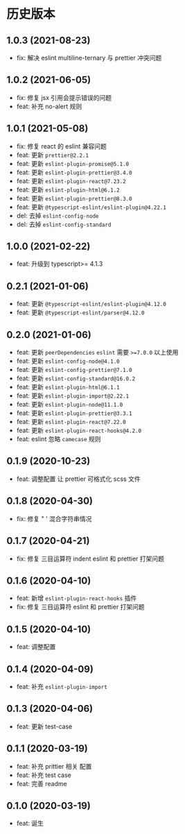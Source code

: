 # 历史版本
## 1.0.3 (2021-08-23)
* fix: 解决 eslint multiline-ternary 与 prettier 冲突问题
## 1.0.2 (2021-06-05)
* fix: 修复 jsx 引用会提示错误的问题
* feat: 补充 no-alert 规则
## 1.0.1 (2021-05-08)
* fix: 修复 react 的 eslint 兼容问题
* feat: 更新 `prettier@2.2.1`
* feat: 更新 `eslint-plugin-promise@5.1.0`
* feat: 更新 `eslint-plugin-prettier@3.4.0`
* feat: 更新 `eslint-plugin-react@7.23.2`
* feat: 更新 `eslint-plugin-html@6.1.2`
* feat: 更新 `eslint-plugin-prettier@8.3.0`
* feat: 更新 `@typescript-eslint/eslint-plugin@4.22.1`
* del: 去掉 `eslint-config-node`
* del: 去掉 `eslint-config-standard`

## 1.0.0 (2021-02-22)

* feat: 升级到 typescript>= 4.1.3

## 0.2.1 (2021-01-06)

* feat: 更新 `@typescript-eslint/eslint-plugin@4.12.0`
* feat: 更新 `@typescript-eslint/parser@4.12.0`
## 0.2.0 (2021-01-06)
* feat: 更新 `peerDependencies` `eslint` 需要 `>=7.0.0` 以上使用
* feat: 更新 `eslint-config-node@4.1.0`
* feat: 更新 `eslint-config-prettier@7.1.0`
* feat: 更新 `eslint-config-standard@16.0.2`
* feat: 更新 `eslint-plugin-html@6.1.1`
* feat: 更新 `eslint-plugin-import@2.22.1`
* feat: 更新 `eslint-plugin-node@11.1.0`
* feat: 更新 `eslint-plugin-prettier@3.3.1`
* feat: 更新 `eslint-plugin-react@7.22.0`
* feat: 更新 `eslint-plugin-react-hooks@4.2.0`
* feat: eslint 忽略 `camecase` 规则
## 0.1.9 (2020-10-23)
* feat: 调整配置 让 prettier 可格式化 scss 文件

## 0.1.8 (2020-04-30)
* fix: 修复 " ' 混合字符串情况

## 0.1.7 (2020-04-21)
* fix: 修复 三目运算符 indent eslint 和 prettier 打架问题
## 0.1.6 (2020-04-10)
* feat: 新增 `eslint-plugin-react-hooks` 插件
* fix: 修复 三目运算符 eslint 和 prettier 打架问题

## 0.1.5 (2020-04-10)
* feat: 调整配置

## 0.1.4 (2020-04-09)
* feat: 补充 `eslint-plugin-import`

## 0.1.3 (2020-04-06)
* feat: 更新 test-case

## 0.1.1 (2020-03-19)
* feat: 补充 prittier 相关 配置
* feat: 补充 test case
* feat: 完善 readme

## 0.1.0 (2020-03-19)
* feat: 诞生